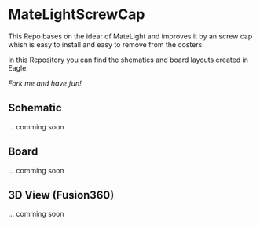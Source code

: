 # MateLightScrewCap

This Repo bases on the idear of MateLight and improves it by an screw cap whish is easy to install and easy to remove from the costers.

In this Repository you can find the shematics and board layouts created in Eagle.

*Fork me and have fun!*

## Schematic

... comming soon

## Board

... comming soon

## 3D View (Fusion360)

... comming soon
